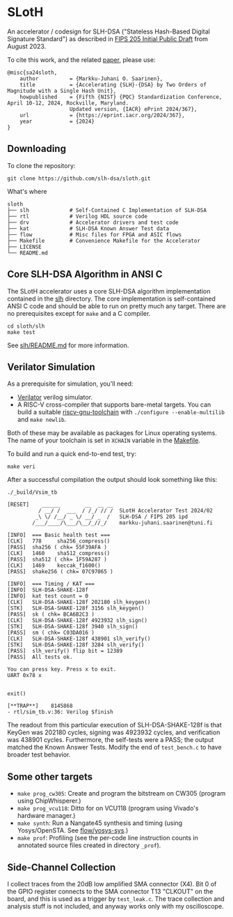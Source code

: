 #       SLotH

An accelerator / codesign for SLH-DSA ("Stateless Hash-Based Digital Signature Standard") as described in [FIPS 205 Initial Public Draft](https://doi.org/10.6028/NIST.FIPS.205.ipd) from August 2023.

To cite this work, and the related [paper](https://eprint.iacr.org/2024/367.pdf), please use:
```
@misc{sa24sloth,
    author          = {Markku-Juhani O. Saarinen},
    title           = {Accelerating {SLH}-{DSA} by Two Orders of Magnitude with a Single Hash Unit},
    howpublished    = {Fifth {NIST} {PQC} Standardization Conference, April 10-12, 2024, Rockville, Maryland.
                    Updated version, {IACR} ePrint 2024/367},
    url             = {https://eprint.iacr.org/2024/367},
    year            = {2024}
}
```

##      Downloading

To clone the repository:
```
git clone https://github.com/slh-dsa/sloth.git
```

What's where
```
sloth
├── slh             # Self-Contained C Implementation of SLH-DSA
├── rtl             # Verilog HDL source code
├── drv             # Accelerator drivers and test code
├── kat             # SLH-DSA Known Answer Test data
├── flow            # Misc files for FPGA and ASIC flows
├── Makefile        # Convenience Makefile for the Accelerator
├── LICENSE
└── README.md
```

##      Core SLH-DSA Algorithm in ANSI C

The SLotH accelerator uses a core SLH-DSA algorithm implementation contained in the
[slh](slh) directory. The core implementation is self-contained ANSI C code and should be able to run on pretty much any target. There are no prerequisites except for `make` and a C compiler.
```
cd sloth/slh
make test
```
See [slh/README.md](slh/README.md) for more information.


##      Verilator Simulation

As a prerequisite for simulation, you'll need:

*   [Verilator](https://github.com/verilator/verilator) verilog simulator.
*   A RISC-V cross-compiler that supports bare-metal targets. You can build a suitable [riscv-gnu-toolchain](https://github.com/riscv/riscv-gnu-toolchain)
with `./configure --enable-multilib` and `make newlib`.

Both of these may be available as packages for Linux operating systems. The name of your toolchain is set in `XCHAIN` variable in the [Makefile](Makefile).

To build and run a quick end-to-end test, try:
```
make veri
```
After a successful compilation the output should look something like this:
```
./_build/Vsim_tb

[RESET]    ______        __  __ __
          / __/ /  ___  / /_/ // /  SLotH Accelerator Test 2024/02
         _\ \/ /__/ _ \/ __/ _  /   SLH-DSA / FIPS 205 ipd
        /___/____/\___/\__/_//_/    markku-juhani.saarinen@tuni.fi

[INFO]  === Basic health test ===
[CLK]   778     sha256_compress()
[PASS]  sha256 ( chk= 55F39AFA )
[CLK]   1460    sha512_compress()
[PASS]  sha512 ( chk= 1F59A287 )
[CLK]   1469    keccak_f1600()
[PASS]  shake256 ( chk= 07C97065 )

[INFO]  === Timing / KAT ===
[INFO]  SLH-DSA-SHAKE-128f
[INFO]  kat test count = 0
[CLK]   SLH-DSA-SHAKE-128f 202180 slh_keygen()
[STK]   SLH-DSA-SHAKE-128f 3156 slh_keygen()
[PASS]  sk ( chk= BCA6B2C3 )
[CLK]   SLH-DSA-SHAKE-128f 4923932 slh_sign()
[STK]   SLH-DSA-SHAKE-128f 3940 slh_sign()
[PASS]  sm ( chk= C03DA016 )
[CLK]   SLH-DSA-SHAKE-128f 438901 slh_verify()
[STK]   SLH-DSA-SHAKE-128f 3284 slh_verify()
[PASS]  slh_verify() flip bit = 12389
[PASS]  All tests ok.

You can press key. Press x to exit.
UART 0x78 x


exit()

[**TRAP**]    8145868
- rtl/sim_tb.v:36: Verilog $finish
```
The readout from this particular execution of SLH-DSA-SHAKE-128f is that KeyGen was 202180 cycles, signing was 4923932 cycles, and verification was 438901 cycles. Furthermore, the self-tests were a PASS; the output matched the Known Answer Tests. Modify the end of `test_bench.c` to have broader test behavior.


##  Some other targets

*   `make prog_cw305`: Create and program the bitstream on CW305 (program using ChipWhisperer.)
*   `make prog_vcu118`:  Ditto for  on VCU118 (program using Vivado's hardware manager.)
*   `make synth`:  Run a Nangate45 synthesis and timing (using Yosys/OpenSTA. See [flow/yosys-sys](flow/yosys-syn).)
*   `make prof`:     Profiling (see the per-code line instruction counts in annotated source files created in directory `_prof`).


##  Side-Channel Collection

I collect traces from the 20dB low amplified SMA connector (X4). Bit 0 of the GPIO register connects to the SMA connector T13 "CLKOUT" on the board, and this is used as a trigger by `test_leak.c`. The trace collection and analysis stuff is not included, and anyway works only with my oscilloscope.
